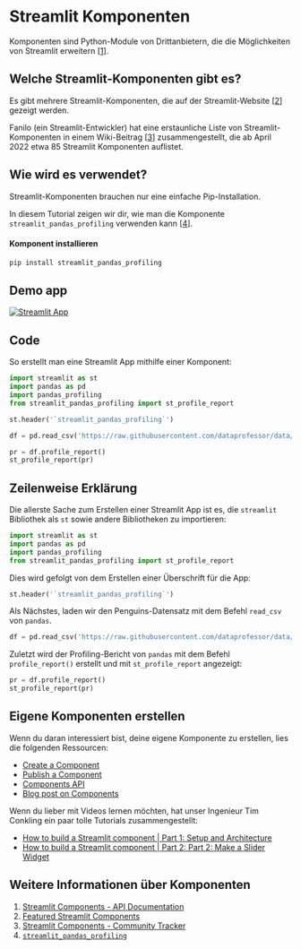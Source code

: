 # Streamlit Komponenten

Komponenten sind Python-Module von Drittanbietern, die die Möglichkeiten von Streamlit erweitern [[1](https://docs.streamlit.io/library/components)].

## Welche Streamlit-Komponenten gibt es?

Es gibt mehrere Streamlit-Komponenten, die auf der Streamlit-Website [[2](https://streamlit.io/components)] gezeigt werden.

Fanilo (ein Streamlit-Entwickler) hat eine erstaunliche Liste von Streamlit-Komponenten in einem Wiki-Beitrag [[3](https://discuss.streamlit.io/t/streamlit-components-community-tracker/4634)] zusammengestellt, die ab April 2022 etwa 85 Streamlit Komponenten auflistet.

## Wie wird es verwendet?

Streamlit-Komponenten brauchen nur eine einfache Pip-Installation.

In diesem Tutorial zeigen wir dir, wie man die Komponente `streamlit_pandas_profiling` verwenden kann [[4](https://share.streamlit.io/okld/streamlit-gallery/main?p=pandas-profiling)].

#### Komponent installieren

```bash
pip install streamlit_pandas_profiling
```

## Demo app

[![Streamlit App](https://static.streamlit.io/badges/streamlit_badge_black_white.svg)](https://share.streamlit.io/dataprofessor/streamlit-components/)

## Code
So erstellt man eine Streamlit App mithilfe einer Komponent:
```python
import streamlit as st
import pandas as pd
import pandas_profiling
from streamlit_pandas_profiling import st_profile_report

st.header('`streamlit_pandas_profiling`')

df = pd.read_csv('https://raw.githubusercontent.com/dataprofessor/data/master/penguins_cleaned.csv')

pr = df.profile_report()
st_profile_report(pr)
```

## Zeilenweise Erklärung
Die allerste Sache zum Erstellen einer Streamlit App ist es, die `streamlit` Bibliothek als `st` sowie andere Bibliotheken zu importieren:
```python
import streamlit as st
import pandas as pd
import pandas_profiling
from streamlit_pandas_profiling import st_profile_report
```

Dies wird gefolgt von dem Erstellen einer Überschrift für die App:
```python
st.header('`streamlit_pandas_profiling`')
```

Als Nächstes, laden wir den Penguins-Datensatz mit dem Befehl `read_csv` von `pandas`.
```python
df = pd.read_csv('https://raw.githubusercontent.com/dataprofessor/data/master/penguins_cleaned.csv')
```

Zuletzt wird der Profiling-Bericht von `pandas` mit dem Befehl `profile_report()` erstellt und mit `st_profile_report` angezeigt:
```python
pr = df.profile_report()
st_profile_report(pr)
```

## Eigene Komponenten erstellen

Wenn du daran interessiert bist, deine eigene Komponente zu erstellen, lies die folgenden Ressourcen:
- [Create a Component](https://docs.streamlit.io/library/components/create)
- [Publish a Component](https://docs.streamlit.io/library/components/publish)
- [Components API](https://docs.streamlit.io/library/components/components-api)
- [Blog post on Components](https://blog.streamlit.io/introducing-streamlit-components/)

Wenn du lieber mit Videos lernen möchten, hat unser Ingenieur Tim Conkling ein paar tolle Tutorials zusammengestellt:
- [How to build a Streamlit component | Part 1: Setup and Architecture](https://youtu.be/BuD3gILJW-Q)
- [How to build a Streamlit component | Part 2: Part 2: Make a Slider Widget](https://youtu.be/QjccJl_7Jco)

## Weitere Informationen über Komponenten
1. [Streamlit Components - API Documentation](https://docs.streamlit.io/library/components)
2. [Featured Streamlit Components](https://streamlit.io/components)
3. [Streamlit Components - Community Tracker](https://discuss.streamlit.io/t/streamlit-components-community-tracker/4634)
4. [`streamlit_pandas_profiling`](https://share.streamlit.io/okld/streamlit-gallery/main?p=pandas-profiling)
